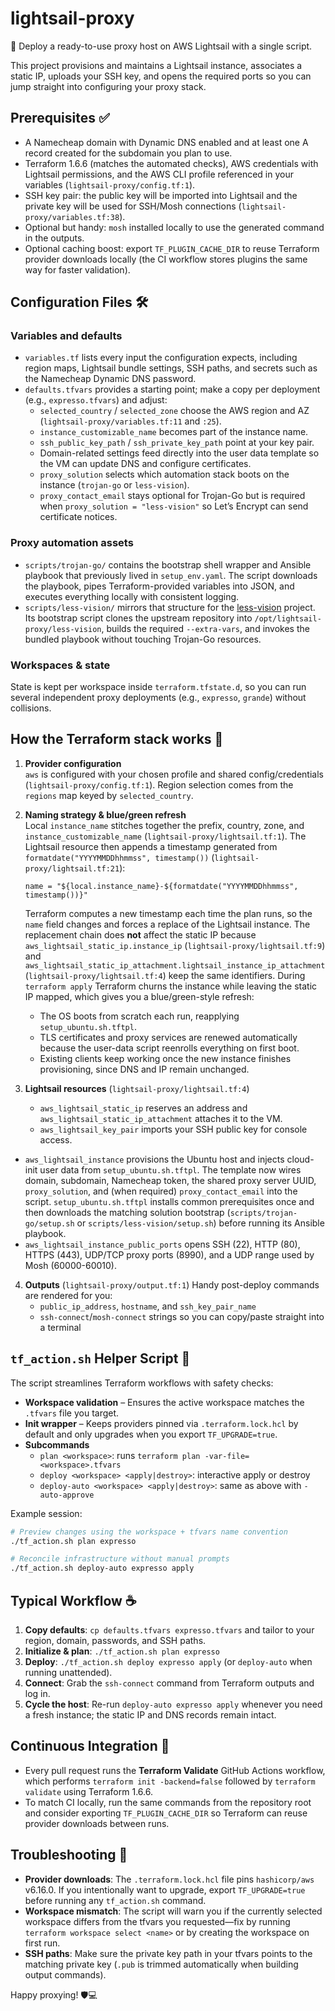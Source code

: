 # lightsail-proxy

🚀 Deploy a ready-to-use proxy host on AWS Lightsail with a single script.

This project provisions and maintains a Lightsail instance, associates a static IP, uploads your SSH key, and opens the required ports so you can jump straight into configuring your proxy stack.

## Prerequisites ✅

- A Namecheap domain with Dynamic DNS enabled and at least one A record created for the subdomain you plan to use.
- Terraform 1.6.6 (matches the automated checks), AWS credentials with Lightsail permissions, and the AWS CLI profile referenced in your variables (`lightsail-proxy/config.tf:1`).
- SSH key pair: the public key will be imported into Lightsail and the private key will be used for SSH/Mosh connections (`lightsail-proxy/variables.tf:38`).
- Optional but handy: `mosh` installed locally to use the generated command in the outputs.
- Optional caching boost: export `TF_PLUGIN_CACHE_DIR` to reuse Terraform provider downloads locally (the CI workflow stores plugins the same way for faster validation).

## Configuration Files 🛠️

### Variables and defaults

- `variables.tf` lists every input the configuration expects, including region maps, Lightsail bundle settings, SSH paths, and secrets such as the Namecheap Dynamic DNS password.
- `defaults.tfvars` provides a starting point; make a copy per deployment (e.g., `expresso.tfvars`) and adjust:
  - `selected_country` / `selected_zone` choose the AWS region and AZ (`lightsail-proxy/variables.tf:11` and `:25`).
  - `instance_customizable_name` becomes part of the instance name.
  - `ssh_public_key_path` / `ssh_private_key_path` point at your key pair.
  - Domain-related settings feed directly into the user data template so the VM can update DNS and configure certificates.
  - `proxy_solution` selects which automation stack boots on the instance (`trojan-go` or `less-vision`).
  - `proxy_contact_email` stays optional for Trojan-Go but is required when `proxy_solution = "less-vision"` so Let’s Encrypt can send certificate notices.

### Proxy automation assets

- `scripts/trojan-go/` contains the bootstrap shell wrapper and Ansible playbook that previously lived in `setup_env.yaml`. The script downloads the playbook, pipes Terraform-provided variables into JSON, and executes everything locally with consistent logging.
- `scripts/less-vision/` mirrors that structure for the [less-vision](https://github.com/Jeonkwan/less-vision) project. Its bootstrap script clones the upstream repository into `/opt/lightsail-proxy/less-vision`, builds the required `--extra-vars`, and invokes the bundled playbook without touching Trojan-Go resources.

### Workspaces & state

State is kept per workspace inside `terraform.tfstate.d`, so you can run several independent proxy deployments (e.g., `expresso`, `grande`) without collisions.

## How the Terraform stack works 🧩

1. **Provider configuration**  
   `aws` is configured with your chosen profile and shared config/credentials (`lightsail-proxy/config.tf:1`). Region selection comes from the `regions` map keyed by `selected_country`.

2. **Naming strategy & blue/green refresh**  
   Local `instance_name` stitches together the prefix, country, zone, and `instance_customizable_name` (`lightsail-proxy/lightsail.tf:1`). The Lightsail resource then appends a timestamp generated from `formatdate("YYYYMMDDhhmmss", timestamp())` (`lightsail-proxy/lightsail.tf:21`):

   ```hcl
   name = "${local.instance_name}-${formatdate("YYYYMMDDhhmmss", timestamp())}"
   ```

   Terraform computes a new timestamp each time the plan runs, so the `name` field changes and forces a replace of the Lightsail instance. The replacement chain does **not** affect the static IP because `aws_lightsail_static_ip.instance_ip` (`lightsail-proxy/lightsail.tf:9`) and `aws_lightsail_static_ip_attachment.lightsail_instance_ip_attachment` (`lightsail-proxy/lightsail.tf:4`) keep the same identifiers. During `terraform apply` Terraform churns the instance while leaving the static IP mapped, which gives you a blue/green-style refresh:
   - The OS boots from scratch each run, reapplying `setup_ubuntu.sh.tftpl`.
   - TLS certificates and proxy services are renewed automatically because the user-data script reenrolls everything on first boot.
   - Existing clients keep working once the new instance finishes provisioning, since DNS and IP remain unchanged.

3. **Lightsail resources** (`lightsail-proxy/lightsail.tf:4`)
   - `aws_lightsail_static_ip` reserves an address and `aws_lightsail_static_ip_attachment` attaches it to the VM.
   - `aws_lightsail_key_pair` imports your SSH public key for console access.
  - `aws_lightsail_instance` provisions the Ubuntu host and injects cloud-init user data from `setup_ubuntu.sh.tftpl`. The template now wires domain, subdomain, Namecheap token, the shared proxy server UUID, `proxy_solution`, and (when required) `proxy_contact_email` into the script. `setup_ubuntu.sh.tftpl` installs common prerequisites once and then downloads the matching solution bootstrap (`scripts/trojan-go/setup.sh` or `scripts/less-vision/setup.sh`) before running its Ansible playbook.
   - `aws_lightsail_instance_public_ports` opens SSH (22), HTTP (80), HTTPS (443), UDP/TCP proxy ports (8990), and a UDP range used by Mosh (60000-60010).

4. **Outputs** (`lightsail-proxy/output.tf:1`)
   Handy post-deploy commands are rendered for you:
   - `public_ip_address`, `hostname`, and `ssh_key_pair_name`
   - `ssh-connect`/`mosh-connect` strings so you can copy/paste straight into a terminal

## `tf_action.sh` Helper Script 🤖

The script streamlines Terraform workflows with safety checks:

- **Workspace validation** – Ensures the active workspace matches the `.tfvars` file you target.
- **Init wrapper** – Keeps providers pinned via `.terraform.lock.hcl` by default and only upgrades when you export `TF_UPGRADE=true`.
- **Subcommands**
  - `plan <workspace>`: runs `terraform plan -var-file=<workspace>.tfvars`
  - `deploy <workspace> <apply|destroy>`: interactive apply or destroy
  - `deploy-auto <workspace> <apply|destroy>`: same as above with `-auto-approve`

Example session:

```bash
# Preview changes using the workspace + tfvars name convention
./tf_action.sh plan expresso

# Reconcile infrastructure without manual prompts
./tf_action.sh deploy-auto expresso apply
```

## Typical Workflow ☕

1. **Copy defaults**: `cp defaults.tfvars expresso.tfvars` and tailor to your region, domain, passwords, and SSH paths.
2. **Initialize & plan**: `./tf_action.sh plan expresso`
3. **Deploy**: `./tf_action.sh deploy expresso apply` (or `deploy-auto` when running unattended).
4. **Connect**: Grab the `ssh-connect` command from Terraform outputs and log in.
5. **Cycle the host**: Re-run `deploy-auto expresso apply` whenever you need a fresh instance; the static IP and DNS records remain intact.

## Continuous Integration 🔄

- Every pull request runs the **Terraform Validate** GitHub Actions workflow, which performs `terraform init -backend=false` followed by `terraform validate` using Terraform 1.6.6.
- To match CI locally, run the same commands from the repository root and consider exporting `TF_PLUGIN_CACHE_DIR` so Terraform can reuse provider downloads between runs.

## Troubleshooting 🧯

- **Provider downloads**: The `.terraform.lock.hcl` file pins `hashicorp/aws` v6.16.0. If you intentionally want to upgrade, export `TF_UPGRADE=true` before running any `tf_action.sh` command.
- **Workspace mismatch**: The script will warn you if the currently selected workspace differs from the tfvars you requested—fix by running `terraform workspace select <name>` or by creating the workspace on first run.
- **SSH paths**: Make sure the private key path in your tfvars points to the matching private key (`.pub` is trimmed automatically when building output commands).

Happy proxying! 🛡️💻
